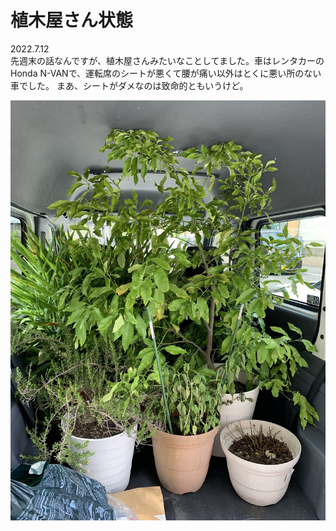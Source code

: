 # 植木屋さん状態

2022.7.12<br />
先週末の話なんですが、植木屋さんみたいなことしてました。車はレンタカーの
Honda N-VANで、運転席のシートが悪くて腰が痛い以外はとくに悪い所のない車でした。
まあ、シートがダメなのは致命的ともいうけど。

![uekiya](uekiya.jpg)

